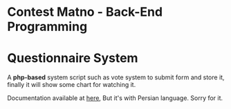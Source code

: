 # Contest Matno - Back-End Programming

# Questionnaire System

A **php-based** system script such as vote system to submit form and store it, finally it will show some chart for watching it.

Documentation available at [here](doc.pdf), But it's with Persian language. Sorry for it.
